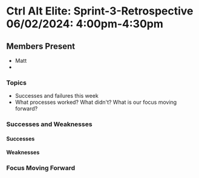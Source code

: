 # Ctrl Alt Elite: Sprint-3-Retrospective <br> 06/02/2024: 4:00pm-4:30pm

## Members Present

- Matt
- 

### Topics


- Successes and failures this week
- What processes worked? What didn't? What is our focus moving forward?

### Successes and Weaknesses

#### Successes



#### Weaknesses


### Focus Moving Forward

